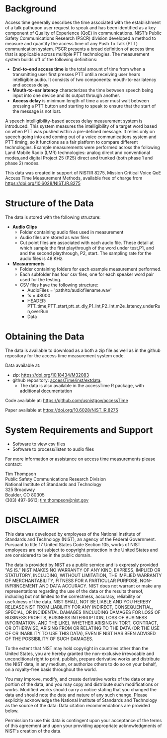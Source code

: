 Background
===============================================================================
Access time generally describes the time associated with the establishment of a talk pathupon user request to speak and has been identified as a key component of Quality of Experience (QoE) in communications. NIST’s Public Safety Communications Research (PSCR) division developed a method to measure and quantify the access time of any Push To Talk (PTT) communication system. PSCR presents a broad definition of access time that is applicable across multiple PTT technologies. The measurement system builds off of the following definitions: 
* **End-to-end access time** is the total amount of time from when a transmitting user first presses PTT until a receiving user hears intelligible audio. It consists of two components: mouth-to-ear latency and access delay.
* **Mouth-to-ear latency** characterizes the time between speech being input into one device and its output through another.
* **Access delay** is minimum length of time a user must wait between pressing a PTT button and starting to speak to ensure that the start of the message is not lost.

A speech intelligibility-based access delay measurement system is introduced.  This system measures the intelligibility of a target word based on when PTT was pushed within a pre-defined message.  It relies only on speech going into and coming out of a voice communications system and PTT timing, so it functions as a fair platform to compare different technologies.  Example measurements were performed across the following Land Mobile Radio (LMR) technologies:  analog direct and conventional modes,and digital Project 25 (P25) direct and trunked (both phase 1 and phase 2) modes.

This data was created in support of NISTIR 8275, Mission Critical Voice QoE Access Time Measurement Methods, available free of charge from https://doi.org/10.6028/NIST.IR.8275

Structure of the Data
===============================================================================
The data is stored with the following structure:
- **Audio Clips**
  - Folder containing audio files used in measurement
  - Audio files are stored as wav files
  - Cut point files are associated with each audio file. These detail at which sample the first playthrough of the word under test,P1, and and the second playthrough, P2, start. The sampling rate for the audio files is 48 KHz.
- **Measurements** 
  - Folder containing folders for each example measurement performed.
  - Each subfolder has four csv files, one for each speaker word pair used for the testing.
  - CSV files have the following structure:
    - AudioFiles = 'path/to/audiofilename.wav'
    - fs = 48000
    - HEADER: PTT_time,PTT_start,ptt_st_dly,P1_Int,P2_Int,m2e_latency,underRun,overRun
    - Data


Obtaining the Data
===============================================================================
The data is available to download as a both a zip file as well as in the github repository for the access time measurement system code.

Data available at: 
* zip: https://doi.org/10.18434/M32083
* github repository: [accessTime/inst/extdata](https://github.com/usnistgov/accessTime/tree/master/accessTime/inst/extdata). 
  * The data is also available in the accessTime R package, with additional documentation

Code available at: https://github.com/usnistgov/accessTime

Paper available at https://doi.org/10.6028/NIST.IR.8275

System Requirements and Support
===============================================================================
- Software to view csv files
 - Software to process/listen to audio files
 
For more information or assistance on access time measurements please 
contact:

Tim Thompson\
Public Safety Communications Research Division\
National Institute of Standards and Technology\
325 Broadway\
Boulder, CO 80305\
(303) 497-6613; tim.thompson@nist.gov


DISCLAIMER
=======================================================================

This data was developed by employees of the National Institute of Standards and Technology (NIST), an agency of the Federal Government. Pursuant to title 17 United States Code Section 105, works of NIST employees are not subject to copyright protection in the United States and are considered to be in the public domain.

The data is provided by NIST as a public service and is expressly provided "AS IS." NIST MAKES NO WARRANTY OF ANY KIND, EXPRESS, IMPLIED OR STATUTORY, INCLUDING, WITHOUT LIMITATION, THE IMPLIED WARRANTY OF MERCHANTABILITY, FITNESS FOR A PARTICULAR PURPOSE, NON-INFRINGEMENT AND DATA ACCURACY. NIST does not warrant or make any representations regarding the use of the data or the results thereof, including but not limited to the correctness, accuracy, reliability or usefulness of the data. NIST SHALL NOT BE LIABLE AND YOU HEREBY RELEASE NIST FROM LIABILITY FOR ANY INDIRECT, CONSEQUENTIAL, SPECIAL, OR INCIDENTAL DAMAGES (INCLUDING DAMAGES FOR LOSS OF BUSINESS PROFITS, BUSINESS INTERRUPTION, LOSS OF BUSINESS INFORMATION, AND THE LIKE), WHETHER ARISING IN TORT, CONTRACT, OR OTHERWISE, ARISING FROM OR RELATING TO THE DATA (OR THE USE OF OR INABILITY TO USE THIS DATA), EVEN IF NIST HAS BEEN ADVISED OF THE POSSIBILITY OF SUCH DAMAGES.

To the extent that NIST may hold copyright in countries other than the United States, you are hereby granted the non-exclusive irrevocable and unconditional right to print, publish, prepare derivative works and distribute the NIST data, in any medium, or authorize others to do so on your behalf, on a royalty-free basis throughout the world.

You may improve, modify, and create derivative works of the data or any portion of the data, and you may copy and distribute such modifications or works. Modified works should carry a notice stating that you changed the data and should note the date and nature of any such change. Please explicitly acknowledge the National Institute of Standards and Technology as the source of the data: Data citation recommendations are provided below.

Permission to use this data is contingent upon your acceptance of the terms of this agreement and upon your providing appropriate acknowledgments of NIST's creation of the data.
